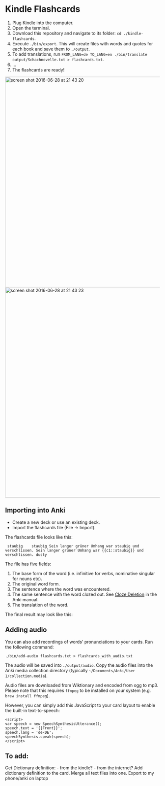 # Kindle Flashcards

 1. Plug Kindle into the computer.
 2. Open the terminal.
 3. Download this repository and navigate to its folder: `cd ./kindle-flashcards`.
 4. Execute `./bin/export`. This will create files with words and quotes for each book and save them to `./output`.
 5. To add translations, run `FROM_LANG=de TO_LANG=en ./bin/translate output/Schachnovelle.txt > flashcards.txt`.
 7. ...
 8. The flashcards are ready!

<img width="683" alt="screen shot 2016-06-28 at 21 43 20" src="https://cloud.githubusercontent.com/assets/381895/16428207/890419ba-3d79-11e6-9d8b-a64f33a1aa84.png">
<img width="683" alt="screen shot 2016-06-28 at 21 43 23" src="https://cloud.githubusercontent.com/assets/381895/16428984/25afa150-3d7d-11e6-82d2-dced6cf6a322.png">

## Importing into Anki
 * Create a new deck or use an existing deck.
 * Import the flashcards file (File -> Import).

The flashcards file looks like this:
```
 staubig	staubig	Sein langer grüner Umhang war staubig und verschlissen.	Sein langer grüner Umhang war {{c1::staubig}} und verschlissen.	dusty
```

The file has five fields:

 1. The base form of the word (i.e. infinitive for verbs, nominative singular for nouns etc).
 2. The original word form.
 3. The sentence where the word was encountered.
 4. The same sentence with the word clozed out. See [Cloze Deletion](http://ankisrs.net/docs/manual.html#cloze-deletion) in the Anki manual.
 5. The translation of the word.

The final result may look like this:

## Adding audio
You can also add recordings of words' pronunciations to your cards. Run the following command:
```
./bin/add-audio flashcards.txt > flashcards_with_audio.txt
```
The audio will be saved into `./output/audio`. Copy the audio files into the Anki media collection directory (typically `~/Documents/Anki/User 1/collection.media`).

Audio files are downloaded from Wiktionary and encoded from ogg to mp3. Please note that this requires `ffmpeg` to be installed on your system (e.g. `brew install ffmpeg`).

However, you can simply add this JavaScript to your card layout to enable the built-in text-to-speech:

```
<script>
var speech = new SpeechSynthesisUtterance();
speech.text = '{{Front}}';
speech.lang = 'de-DE';
speechSynthesis.speak(speech);
</script>
```


## To add:
Get Dictionary definition:
    - from the kindle?
    - from the internet?
Add dictionary definition to the card.
Merge all text files into one.
Export to my phone/anki on laptop